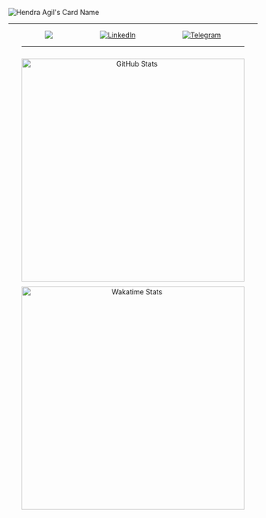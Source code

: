 ![Hendra Agil's Card Name](https://cardivo.vercel.app/api?name=Hendra%20Agil&description=Hi,%20I%27m%20a%20Web%20Developer%20and%20I%27m%2018%20y.o.%20Nice%20to%20meet%20you%20%F0%9F%91%8B&image=https://raw.githubusercontent.com/hendraaagil/website/main/public/ha-logo.png&backgroundColor=%231d1f28&pattern=brickWall&colorPattern=%23EFF4F6&opacity=0.05&fontColor=%23eff4f6)

---

<div align="center">
  <div style="display: flex; width: 100%; justify-content: center; align-items: center;">
    <!-- <div style="margin: 0 5px;">
      <a href="https://app.daily.dev/hendraaagil">
        <img src="https://api.daily.dev/devcards/4ec5643ee0ff465bbedeaf7344b18812.png?r=19m" width="275" alt="Hendra Agil Syaputra's Dev Card"/>
      </a>
    </div> -->
    <div style="display: flex; flex-direction: column; margin: 0 5px;">
      <div style="display: flex; justify-content: space-around;">
        <a href="https://twitter.com/hendraaagil" target="_blank">
          <img src="https://img.shields.io/badge/twitter-%231DA1F2?&style=for-the-badge&logo=twitter&logoColor=white" />
        </a>
        <a href="https://linkedin.com/in/hendraaagil" target="_blank">
          <img src="https://img.shields.io/badge/LinkedIn-%230077B5.svg?&style=for-the-badge&logo=linkedin&logoColor=white" alt="LinkedIn" />
        </a>
        <a href="https://t.me/hendraaagil" target="_blank">
          <img src="https://img.shields.io/badge/-Telegram-2ca5e0?style=for-the-badge&logo=telegram" alt="Telegram" />
        </a>
      </div>
      <hr />
      <img src="https://github-readme-stats.vercel.app/api?username=hendraaagil&theme=react&show_icons=true&custom_title=Hendra%20Agil%27s%20GitHub%20Stats" width="450" alt="GitHub Stats" style="margin-top: 10px;" />
      <img src="https://github-readme-stats.vercel.app/api/wakatime?username=hendraaagil&theme=react&layout=compact&langs_count=10&custom_title=Hendra%20Agil%27s%20Wakatime%20Stats" width="450" alt="Wakatime Stats" style="margin-top: 10px;" />
    </div>
  </div>
</div>
